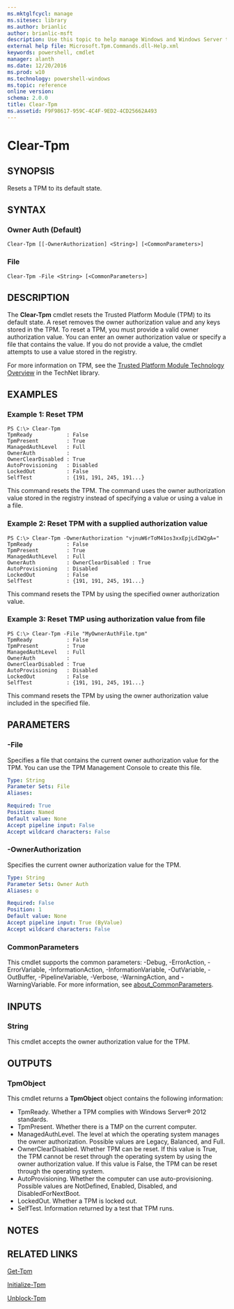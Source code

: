 ```yaml
---
ms.mktglfcycl: manage
ms.sitesec: library
ms.author: brianlic
author: brianlic-msft
description: Use this topic to help manage Windows and Windows Server technologies with Windows PowerShell.
external help file: Microsoft.Tpm.Commands.dll-Help.xml
keywords: powershell, cmdlet
manager: alanth
ms.date: 12/20/2016
ms.prod: w10
ms.technology: powershell-windows
ms.topic: reference
online version: 
schema: 2.0.0
title: Clear-Tpm
ms.assetid: F9F98617-959C-4C4F-9ED2-4CD25662A493
---
```


# Clear-Tpm

## SYNOPSIS
Resets a TPM to its default state.

## SYNTAX

### Owner Auth (Default)
```
Clear-Tpm [[-OwnerAuthorization] <String>] [<CommonParameters>]
```

### File
```
Clear-Tpm -File <String> [<CommonParameters>]
```

## DESCRIPTION
The **Clear-Tpm** cmdlet resets the Trusted Platform Module (TPM) to its default state.
A reset removes the owner authorization value and any keys stored in the TPM.
To reset a TPM, you must provide a valid owner authorization value.
You can enter an owner authorization value or specify a file that contains the value.
If you do not provide a value, the cmdlet attempts to use a value stored in the registry.

For more information on TPM, see the [Trusted Platform Module Technology Overview](https://docs.microsoft.com/en-us/windows/device-security/tpm/trusted-platform-module-top-node) in the TechNet library.

## EXAMPLES

### Example 1: Reset TPM
```
PS C:\> Clear-Tpm
TpmReady           : False
TpmPresent         : True
ManagedAuthLevel   : Full
OwnerAuth          :
OwnerClearDisabled : True
AutoProvisioning   : Disabled
LockedOut          : False
SelfTest           : {191, 191, 245, 191...}
```

This command resets the TPM.
The command uses the owner authorization value stored in the registry instead of specifying a value or using a value in a file.

### Example 2: Reset TPM with a supplied authorization value
```
PS C:\> Clear-Tpm -OwnerAuthorization "vjnuW6rToM41os3xxEpjLdIW2gA="
TpmReady           : False
TpmPresent         : True
ManagedAuthLevel   : Full
OwnerAuth          : OwnerClearDisabled : True
AutoProvisioning   : Disabled
LockedOut          : False
SelfTest           : {191, 191, 245, 191...}
```

This command resets the TPM by using the specified owner authorization value.

### Example 3: Reset TMP using authorization value from file
```
PS C:\> Clear-Tpm -File "MyOwnerAuthFile.tpm"
TpmReady           : False
TpmPresent         : True
ManagedAuthLevel   : Full
OwnerAuth          :
OwnerClearDisabled : True
AutoProvisioning   : Disabled
LockedOut          : False
SelfTest           : {191, 191, 245, 191...}
```

This command resets the TPM by using the owner authorization value included in the specified file.

## PARAMETERS

### -File
Specifies a file that contains the current owner authorization value for the TPM. 
You can use the TPM Management Console to create this file.

```yaml
Type: String
Parameter Sets: File
Aliases: 

Required: True
Position: Named
Default value: None
Accept pipeline input: False
Accept wildcard characters: False
```

### -OwnerAuthorization
Specifies the current owner authorization value for the TPM.

```yaml
Type: String
Parameter Sets: Owner Auth
Aliases: o

Required: False
Position: 1
Default value: None
Accept pipeline input: True (ByValue)
Accept wildcard characters: False
```

### CommonParameters
This cmdlet supports the common parameters: -Debug, -ErrorAction, -ErrorVariable, -InformationAction, -InformationVariable, -OutVariable, -OutBuffer, -PipelineVariable, -Verbose, -WarningAction, and -WarningVariable. For more information, see [about_CommonParameters](http://go.microsoft.com/fwlink/?LinkID=113216).

## INPUTS

### String
This cmdlet accepts the owner authorization value for the TPM.

## OUTPUTS

### TpmObject
This cmdlet returns a **TpmObject** object contains the following information:

- TpmReady. Whether a TPM complies with Windows Server® 2012 standards.
- TpmPresent. Whether there is a TMP on the current computer.
- ManagedAuthLevel. The level at which the operating system manages the owner authorization. Possible values are Legacy, Balanced, and Full.
- OwnerClearDisabled. Whether TPM can be reset. If this value is True, the TPM cannot be reset through the operating system by using the owner authorization value. If this value is False, the TPM can be reset through the operating system. 
- AutoProvisioning. Whether the computer can use auto-provisioning. Possible values are NotDefined, Enabled, Disabled, and DisabledForNextBoot.
- LockedOut. Whether a TPM is locked out.
- SelfTest. Information returned by a test that TPM runs.

## NOTES

## RELATED LINKS

[Get-Tpm](./Get-Tpm.md)

[Initialize-Tpm](./Initialize-Tpm.md)

[Unblock-Tpm](./Unblock-Tpm.md)

